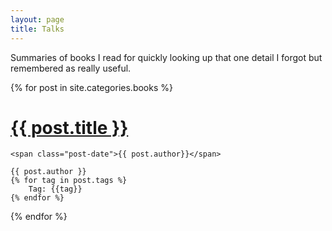 ```yaml
---
layout: page
title: Talks
---
```


<p class="message">
  Summaries of books I read for quickly looking up that one detail I forgot but remembered as really useful.
</p>

<div class="posts">
  {% for post in site.categories.books %}
  <div class="post">
    <h1 class="post-title">
      <a href="{{ post.url }}">
        {{ post.title }}
      </a>
    </h1>

    <span class="post-date">{{ post.author}}</span>

    {{ post.author }}
    {% for tag in post.tags %}
    	Tag: {{tag}}
    {% endfor %}
  </div>
  {% endfor %}
</div>